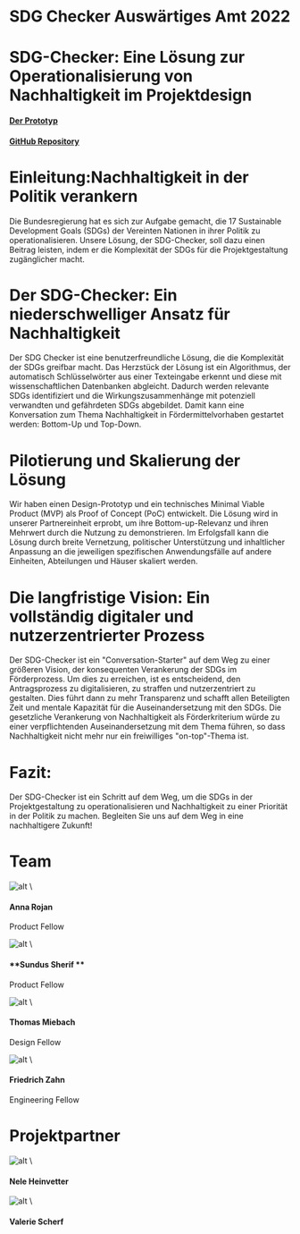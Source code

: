 # SDG Checker Auswärtiges Amt 2022


# SDG-Checker: Eine Lösung zur Operationalisierung von Nachhaltigkeit im Projektdesign

#### [Der Prototyp](https://sdg4aal.eu/landingpage)
#### [GitHub Repository](https://github.com/tech4germany/sdg4aal)

# Einleitung:Nachhaltigkeit in der Politik verankern

Die Bundesregierung hat es sich zur Aufgabe gemacht, die 17 Sustainable Development Goals (SDGs) der Vereinten Nationen in ihrer Politik zu operationalisieren. Unsere Lösung, der SDG-Checker, soll dazu einen Beitrag leisten, indem er die Komplexität der SDGs für die Projektgestaltung zugänglicher macht.


# Der SDG-Checker: Ein niederschwelliger Ansatz für Nachhaltigkeit

Der SDG Checker ist eine benutzerfreundliche Lösung, die die Komplexität der SDGs greifbar macht. Das Herzstück der Lösung ist ein Algorithmus, der automatisch Schlüsselwörter aus einer Texteingabe erkennt und diese mit wissenschaftlichen Datenbanken abgleicht. Dadurch werden relevante SDGs identifiziert und die Wirkungszusammenhänge mit potenziell verwandten und gefährdeten SDGs abgebildet. Damit kann eine Konversation zum Thema Nachhaltigkeit in Fördermittelvorhaben gestartet werden: Bottom-Up und Top-Down.


# Pilotierung und Skalierung der Lösung

Wir haben einen Design-Prototyp und ein technisches Minimal Viable Product (MVP) als Proof of Concept (PoC) entwickelt. Die Lösung wird in unserer Partnereinheit erprobt, um ihre Bottom-up-Relevanz und ihren Mehrwert durch die Nutzung zu demonstrieren. Im Erfolgsfall kann die Lösung durch breite Vernetzung, politischer Unterstützung und inhaltlicher Anpassung an die jeweiligen spezifischen Anwendungsfälle auf andere Einheiten, Abteilungen und Häuser skaliert werden.



# Die langfristige Vision: Ein vollständig digitaler und nutzerzentrierter Prozess

Der SDG-Checker ist ein "Conversation-Starter" auf dem Weg zu einer größeren Vision, der konsequenten Verankerung der SDGs im Förderprozess. Um dies zu erreichen, ist es entscheidend, den Antragsprozess zu digitalisieren, zu straffen und nutzerzentriert zu gestalten. Dies führt dann zu mehr Transparenz und schafft allen Beteiligten Zeit und mentale Kapazität für die Auseinandersetzung mit den SDGs. Die gesetzliche Verankerung von Nachhaltigkeit als Förderkriterium würde zu einer verpflichtenden Auseinandersetzung mit dem Thema führen, so dass Nachhaltigkeit nicht mehr nur ein freiwilliges "on-top"-Thema ist.


# Fazit:

Der SDG-Checker ist ein Schritt auf dem Weg, um die SDGs in der Projektgestaltung zu operationalisieren und Nachhaltigkeit zu einer Priorität in der Politik zu machen. Begleiten Sie uns auf dem Weg in eine nachhaltigere Zukunft!


# Team

![alt](Anna_Rojan__tech4germany_Final.jpg) \
#### **Anna Rojan**
Product Fellow

![alt](Sundus_Sherif__tech4germany_Final) \
#### **Sundus Sherif **
Product Fellow

![alt](Thomas_Miebach__tech4germany_Final.jpg) \
#### **Thomas Miebach**
Design Fellow	

![alt](Friedrich_Zahn__tech4germany_Final.jpg) \
#### **Friedrich Zahn**
Engineering Fellow


# Projektpartner

![alt](AA_Nele_Heinevetter_Final.jpg) \
#### **Nele Heinvetter**

![alt](AA_Valerie_Scherf_Final.jpg) \
#### **Valerie Scherf**

